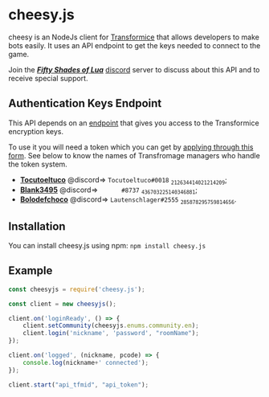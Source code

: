 # cheesy.js

cheesy is an NodeJs client for  [Transformice](https://www.transformice.com/) that allows developers to make bots easily.
It uses an API endpoint to get the keys needed to connect to the game.

Join the **_[Fifty Shades of Lua](https://discord.gg/qmdryEB)_** [discord](https://discordapp.com/) server to discuss about this API and to receive special support.

## Authentication  Keys Endpoint

This API depends on an [endpoint](https://api.tocu.tk/get_transformice_keys.php) that gives you access to the Transformice encryption keys.

To use it you will need a token which you can get by [applying through this form](https://forms.gle/N6Et1hLGQ9hmg95F6). See below to know the names of Transfromage managers who handle the token system.
- **[Tocutoeltuco](https://github.com/Tocutoeltuco)** @discord=> `Tocutoeltuco#0018` <sub>`212634414021214209`</sub>;
- **[Blank3495](https://github.com/Blank3495)** @discord=> `󠂪󠂪 󠂪󠂪 󠂪󠂪󠂪󠂪 󠂪󠂪 󠂪󠂪󠂪󠂪 󠂪󠂪 󠂪󠂪#8737` <sub>`436703225140346881`</sub>;
- **[Bolodefchoco](https://github.com/Lautenschlager-id)** @discord=> `Lautenschlager#2555` <sub>`285878295759814656`</sub>.

## Installation

You can install cheesy.js using npm:
`npm install cheesy.js`

## Example

```js
const cheesyjs = require('cheesy.js');

const client = new cheesyjs();

client.on('loginReady', () => {
	client.setCommunity(cheesyjs.enums.community.en);
	client.login('nickname', 'password', "roomName");
});

client.on('logged', (nickname, pcode) => {
	console.log(nickname+' connected');
});

client.start("api_tfmid", "api_token");
```

